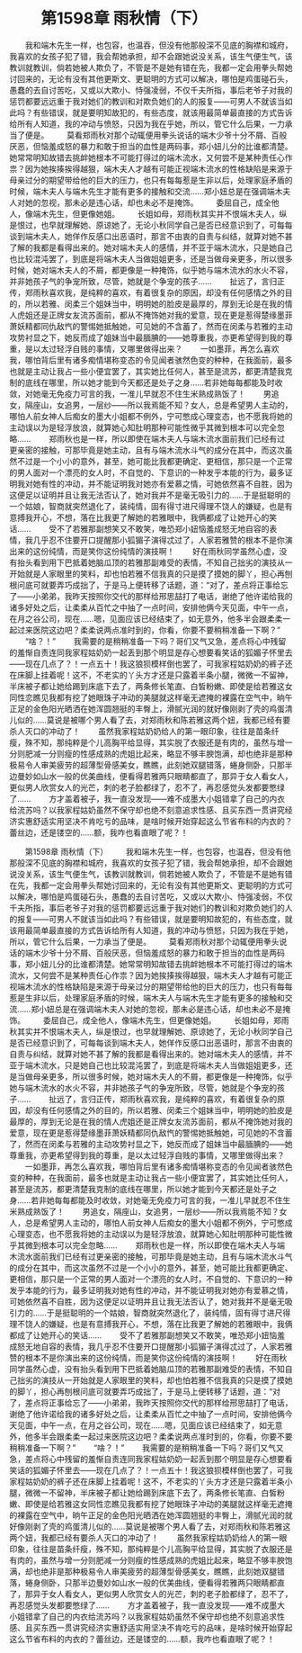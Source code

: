 # 　　第1598章 雨秋情（下）
　　我和端木先生一样，也包容，也温吞，但没有他那般深不见底的胸襟和城府，我喜欢的女孩子犯了错，我会帮她承担，却不会跟她说没关系，该生气便生气，该教训就教训，倘若她被人欺负了，不管是不是她有错在先，我都一定会用拳头帮她讨回来的，无论有没有其他更斯文、更聪明的方式可以解决，哪怕是鸡蛋碰石头，愚蠢的去自讨苦吃，又或以大欺小、恃强凌弱，不仅千夫所指，事后老爷子对我的惩罚都要远远重于我对她们的教训和对欺负她们的人的报复——可男人不就该当如此吗？有些错误，就是要明知故犯的，有些态度，就该用最简单最直接的方式告诉给所有人知道，我的冲动与愤怒，只因为我在乎她，所以，管它什么后果，一力承当了便是。
　　莫看郑雨秋对那个动辄便用拳头说话的端木少爷十分不屑、百般厌恶，但恼羞成怒的暴力和敢于担当的血性是两码事，郑小妞儿分的比谁都清楚。她常常明知故错去挑衅她根本不可能打得过的端木流水，又何尝不是某种责任心作祟？因为她挨揍挨得越狠，端木夫人才越有可能正视端木流水的性格缺陷是来源于母亲过分的期望带给他的巨大的压力，也只有每每惹是生非以后，处理家庭矛盾的时候，端木夫人与端木先生才能有更多的接触和交流……郑小妞总是在强调端木夫人对她的忽视，那未必是违心话，却也未必不是掩饰。
　　委屈自己，成全他人，像端木先生，但更像她姐。
　　长姐如母，郑雨秋其实并不恨端木夫人，纵是恨过，也早就理解她、原谅她了，无论小秋同学自己是否已经意识到了，可每每谈到端木夫人，她佯作反感口出恶语时，那言不由衷的自责与纠结，就算对她不甚了解的我都是看得出来的。她对端木夫人的感情，并不亚于端木流水，只是她自己也比较混沌罢了，到底是将端木夫人当做姐姐更多，还是当做母亲更多，所以很多时候，她对端木夫人的不屑，都更像是一种掩饰，似乎她与端木流水的水火不容，并非她孩子气的争宠所致，尽管，她就是个争宠的孩子……
　　扯远了，言归正传，郑雨秋喜欢我，是纯粹的喜欢，有着很复杂的原因，却没有任何感情之外的目的，所以若雅、闵柔三个姐妹当中，明明她的脸皮是最厚的，厚到无论是在我的情人虎姐还是正牌女友流苏面前，都从不掩饰她对我的爱意，现在更是惹得楚缘墨菲萧妖精都同仇敌忾的警惕她抵触她，可见她的不含蓄了，然而在闵柔与若雅的主动攻势衬显之下，她反而成了姐妹当中最腼腆的——她尊重我，亦更希望得到我的尊重，是以太过轻浮自贱的事情，又哪里做得出来？
　　一如墨菲，再怎么喜欢我，哪怕背后里有诸多痴情堪称变态的令见闻者骇然色变的种种，在我面前，最多也就是主动让我占一些小便宜罢了，其实她比任何人，甚至是流苏，都更清楚我克制的底线在哪里，所以她才能到今天都还是处子之身……若非她每每都能及时收敛，对她毫无免疫力可言的我，一准儿早就忍不住生米熟成熟饭了！
　　男追女，隔座山，女追男，一层纱——所以我焉能不知？女人，总是希望男人主动的，哪怕人前女神人后痴女的墨大小姐都不例外，宁可憋成心理变态，也不愿我将她的主动误以为是轻浮放浪，就算她心知肚明那种可能性微乎其微到根本可以完全忽略……
　　郑雨秋也是一样，所以即使在端木夫人与端木流水面前我们已经有过更亲密的接触，可那毕竟是她主动，且有与端木流水斗气的成分在其中，而这次虽然不过是一个小小的意外，甚至，她可能比我都更确定、更相信，那只是一个正常的男人面对一个漂亮的女人时，不自觉的、下意识的一种发乎本能的行为，最多证明我对她有性的冲动，并不能证明我对她亦有爱慕之情，可她依然喜不自胜，因为这便足以证明并且让我无法否认了，她对我并不是毫无吸引力的……于是挺聪明的一个姑娘，智商就突然退化了，装纯情，固有得寸进尺得理不饶人的嫌疑，也是有意搏我开心，不想，落在比我更了解她的若雅眼中，我俩都成了让她开心的笑话……
　　受不了若雅那副想笑又不敢笑，唯恐郑小妞恼羞成怒无地自容的表情，我几乎忍不住要开口提醒那小狐猸子演得忒过了，人家若雅赞的根本不是你演出来的这份纯情，而是笑你这份纯情的演技啊！
　　好在雨秋同学虽然心虚，没有抬头看到用下巴抵着她脑瓜顶的若雅那副难受的表情，不知自己拙劣的演技从一开始就是人家眼里的笑料，却也怕若雅不信我真的只是摸了摸她的脚丫，担心再刨根问底可就要弄巧成拙了，于是马上便转移了话题，道：“对了，差点将正事给忘了——小弟弟，我昨天按照你交代的那样给邢思喆打了电话，谢绝了他许诺给我的诸多好处之后，让柔柔从百忙之中抽了一点时间，安排他俩今天见面，中午一点，在月之谷公司，现在……嗯，见面应该已经结束了，如无意外，他多半会跟柔柔一起过来医院这边吧？柔柔说两点准时到的，你看，你要不要稍稍准备一下啊？”
　　“啥？！”
　　我需要的是稍稍准备一下吗？哥们又气又急，差点将心中残留的羞惭自责连同我家程姑奶奶一起丢到那个明显是存心想要看笑话的狐媚子怀里去——现在几点了？！一点五十！我这狼狈模样倒也罢了，可我家程姑奶奶的裤子还在床脚上挂着呢！这不，不老实的丫头方才还是只露着半条小腿，微微一不留神，半床被子都让她给踢到床底下去了，两条修长笔直、白皙粉嫩、即使是给若雅这女同性恋瞧见我都有挖了她眼珠子冲动的美腿就这样毫无遮掩的裸露在空气中，晌午正足的金色阳光晒洒在她浑圆翘挺的丰臀上，滑腻光润的就好像刚剥了壳的鸡蛋清儿似的……莫说是被哪个男人看了去，对郑雨秋和陈若雅这两个妞，我都已经有要杀人灭口的冲动了！
　　虽然我家程姑奶奶给人的第一眼印象，往往是苗条纤瘦，殊不知，那纯粹是个儿高胸平给显得，其实脱了衣服还是有肉的，虽然与增一分则肥减一分则瘦的性感成熟的虎姐比起来，略显不够丰腴饱满，却也绝非是那种极易令人审美疲劳的超薄型骨感美女，瞧瞧，此刻她双腿错落，蜷身侧卧，只那半边曼妙如山水一般的优美曲线，便看得若雅两只眼睛都直了，那异于女人看女人，更似男人欣赏女人的光芒，刺的老子脸都绿了，忍不了，再忍感觉头发都要憋绿了……
　　方才盖着被子，我一直没发现——难不成墨大小姐错拿了自己的内衣给流苏吗？以我家程姑奶虽然不保守却也绝不刻意追求性感、且买东西一贯讲究经济实惠舒适实用坚决不肯吃亏的品味，是啥时候开始穿起这么节省布料的内衣的？蕾丝边，还是镂空的……额，我咋也看直眼了呢？！

　　第1598章 雨秋情（下）
　　我和端木先生一样，也包容，也温吞，但没有他那般深不见底的胸襟和城府，我喜欢的女孩子犯了错，我会帮她承担，却不会跟她说没关系，该生气便生气，该教训就教训，倘若她被人欺负了，不管是不是她有错在先，我都一定会用拳头帮她讨回来的，无论有没有其他更斯文、更聪明的方式可以解决，哪怕是鸡蛋碰石头，愚蠢的去自讨苦吃，又或以大欺小、恃强凌弱，不仅千夫所指，事后老爷子对我的惩罚都要远远重于我对她们的教训和对欺负她们的人的报复——可男人不就该当如此吗？有些错误，就是要明知故犯的，有些态度，就该用最简单最直接的方式告诉给所有人知道，我的冲动与愤怒，只因为我在乎她，所以，管它什么后果，一力承当了便是。
　　莫看郑雨秋对那个动辄便用拳头说话的端木少爷十分不屑、百般厌恶，但恼羞成怒的暴力和敢于担当的血性是两码事，郑小妞儿分的比谁都清楚。她常常明知故错去挑衅她根本不可能打得过的端木流水，又何尝不是某种责任心作祟？因为她挨揍挨得越狠，端木夫人才越有可能正视端木流水的性格缺陷是来源于母亲过分的期望带给他的巨大的压力，也只有每每惹是生非以后，处理家庭矛盾的时候，端木夫人与端木先生才能有更多的接触和交流……郑小妞总是在强调端木夫人对她的忽视，那未必是违心话，却也未必不是掩饰。
　　委屈自己，成全他人，像端木先生，但更像她姐。
　　长姐如母，郑雨秋其实并不恨端木夫人，纵是恨过，也早就理解她、原谅她了，无论小秋同学自己是否已经意识到了，可每每谈到端木夫人，她佯作反感口出恶语时，那言不由衷的自责与纠结，就算对她不甚了解的我都是看得出来的。她对端木夫人的感情，并不亚于端木流水，只是她自己也比较混沌罢了，到底是将端木夫人当做姐姐更多，还是当做母亲更多，所以很多时候，她对端木夫人的不屑，都更像是一种掩饰，似乎她与端木流水的水火不容，并非她孩子气的争宠所致，尽管，她就是个争宠的孩子……
　　扯远了，言归正传，郑雨秋喜欢我，是纯粹的喜欢，有着很复杂的原因，却没有任何感情之外的目的，所以若雅、闵柔三个姐妹当中，明明她的脸皮是最厚的，厚到无论是在我的情人虎姐还是正牌女友流苏面前，都从不掩饰她对我的爱意，现在更是惹得楚缘墨菲萧妖精都同仇敌忾的警惕她抵触她，可见她的不含蓄了，然而在闵柔与若雅的主动攻势衬显之下，她反而成了姐妹当中最腼腆的——她尊重我，亦更希望得到我的尊重，是以太过轻浮自贱的事情，又哪里做得出来？
　　一如墨菲，再怎么喜欢我，哪怕背后里有诸多痴情堪称变态的令见闻者骇然色变的种种，在我面前，最多也就是主动让我占一些小便宜罢了，其实她比任何人，甚至是流苏，都更清楚我克制的底线在哪里，所以她才能到今天都还是处子之身……若非她每每都能及时收敛，对她毫无免疫力可言的我，一准儿早就忍不住生米熟成熟饭了！
　　男追女，隔座山，女追男，一层纱——所以我焉能不知？女人，总是希望男人主动的，哪怕人前女神人后痴女的墨大小姐都不例外，宁可憋成心理变态，也不愿我将她的主动误以为是轻浮放浪，就算她心知肚明那种可能性微乎其微到根本可以完全忽略……
　　郑雨秋也是一样，所以即使在端木夫人与端木流水面前我们已经有过更亲密的接触，可那毕竟是她主动，且有与端木流水斗气的成分在其中，而这次虽然不过是一个小小的意外，甚至，她可能比我都更确定、更相信，那只是一个正常的男人面对一个漂亮的女人时，不自觉的、下意识的一种发乎本能的行为，最多证明我对她有性的冲动，并不能证明我对她亦有爱慕之情，可她依然喜不自胜，因为这便足以证明并且让我无法否认了，她对我并不是毫无吸引力的……于是挺聪明的一个姑娘，智商就突然退化了，装纯情，固有得寸进尺得理不饶人的嫌疑，也是有意搏我开心，不想，落在比我更了解她的若雅眼中，我俩都成了让她开心的笑话……
　　受不了若雅那副想笑又不敢笑，唯恐郑小妞恼羞成怒无地自容的表情，我几乎忍不住要开口提醒那小狐猸子演得忒过了，人家若雅赞的根本不是你演出来的这份纯情，而是笑你这份纯情的演技啊！
　　好在雨秋同学虽然心虚，没有抬头看到用下巴抵着她脑瓜顶的若雅那副难受的表情，不知自己拙劣的演技从一开始就是人家眼里的笑料，却也怕若雅不信我真的只是摸了摸她的脚丫，担心再刨根问底可就要弄巧成拙了，于是马上便转移了话题，道：“对了，差点将正事给忘了——小弟弟，我昨天按照你交代的那样给邢思喆打了电话，谢绝了他许诺给我的诸多好处之后，让柔柔从百忙之中抽了一点时间，安排他俩今天见面，中午一点，在月之谷公司，现在……嗯，见面应该已经结束了，如无意外，他多半会跟柔柔一起过来医院这边吧？柔柔说两点准时到的，你看，你要不要稍稍准备一下啊？”
　　“啥？！”
　　我需要的是稍稍准备一下吗？哥们又气又急，差点将心中残留的羞惭自责连同我家程姑奶奶一起丢到那个明显是存心想要看笑话的狐媚子怀里去——现在几点了？！一点五十！我这狼狈模样倒也罢了，可我家程姑奶奶的裤子还在床脚上挂着呢！这不，不老实的丫头方才还是只露着半条小腿，微微一不留神，半床被子都让她给踢到床底下去了，两条修长笔直、白皙粉嫩、即使是给若雅这女同性恋瞧见我都有挖了她眼珠子冲动的美腿就这样毫无遮掩的裸露在空气中，晌午正足的金色阳光晒洒在她浑圆翘挺的丰臀上，滑腻光润的就好像刚剥了壳的鸡蛋清儿似的……莫说是被哪个男人看了去，对郑雨秋和陈若雅这两个妞，我都已经有要杀人灭口的冲动了！
　　虽然我家程姑奶奶给人的第一眼印象，往往是苗条纤瘦，殊不知，那纯粹是个儿高胸平给显得，其实脱了衣服还是有肉的，虽然与增一分则肥减一分则瘦的性感成熟的虎姐比起来，略显不够丰腴饱满，却也绝非是那种极易令人审美疲劳的超薄型骨感美女，瞧瞧，此刻她双腿错落，蜷身侧卧，只那半边曼妙如山水一般的优美曲线，便看得若雅两只眼睛都直了，那异于女人看女人，更似男人欣赏女人的光芒，刺的老子脸都绿了，忍不了，再忍感觉头发都要憋绿了……
　　方才盖着被子，我一直没发现——难不成墨大小姐错拿了自己的内衣给流苏吗？以我家程姑奶虽然不保守却也绝不刻意追求性感、且买东西一贯讲究经济实惠舒适实用坚决不肯吃亏的品味，是啥时候开始穿起这么节省布料的内衣的？蕾丝边，还是镂空的……额，我咋也看直眼了呢？！
